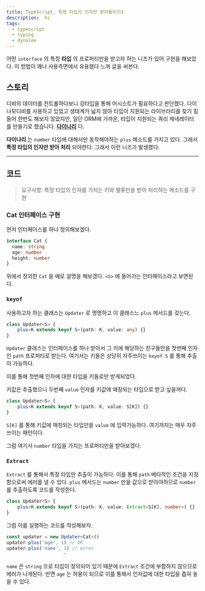 ```yaml
---
title: TypeScript, 특정 타입의 인자만 받아들이기3
description:  hi
tags:
  - typescript
  - typing
  - dynalee
---
```


어떤 `interface` 의 특정 **타입** 의 프로퍼티만을 받고자 하는 니즈가 있어 구현을 해보았다. 이 방법이 꽤나 사용측면에서 유용했다 느껴 글을 써본다.

## 스토리

디비의 데이터를 컨트롤하다보니 강타입을 통해 어시스트가 필요하다고 판단했다. 다이나모디비를 사용하고 있었고 생태계가 넓지 않아 타입이 지원되는 라이브러리를 찾기 힘들어 한번도 해보지 않았지만, 일단 ORM에 가까운, 타입이 지원되는 쿼리 제네레이터를 만들기로 했습니다. [**다이나리**](https://github.com/deptno/dynalee) 다.

**다이나리** 는 `number` 타입에 대해서만 동작해야하는 `plus` 메소드를 가지고 있다. 그래서 **특정 타입의 인자만 받아 처리** 되야한다. 그래서 이런 니즈가 발생했다.

---

## 코드

> 요구사항:  특정 타입의 인자를 가지는 키와 밸류만을 받아 처리하는 메소드를 구현

### Cat 인터페이스 구현

먼저 인터페이스를 하나 정의해보겠다.

```typescript
interface Cat {
  name: string
  age: number
  height: number
}
```

위에서 정의한 `Cat` 을 예로 설명을 해보겠다. `<S>` 에 들어가는 인터페이스라고 보면된다.

### `keyof`

사용하고자 하는 클래스는 `Updater` 로 명명하고 이 클래스느 `plus` 메서드를 갖는다.

```typescript
class Updater<S> {
	plus<K extends keyof S>(path: K, value: any) {}  
}
```

`Updater` 클래스는 인터페이스를 하나 받아서 그 키에 해당하는 친구들만을 첫번째 인자인  `path` 프로퍼티로 받는다. 여기서는 키들은 상당히 자주쓰이는 `keyof S` 를 통해 추출이 가능하다.

이를 통해 첫번째 인자에 대한 타입을 키들로만 받게되었다.

키값은 추출했으니 두번째 `value` 인자를 키값에 매칭되는 타입으로 받고 싶을꺼다.

```typescript
class Updater<S> {
	plus<K extends keyof S>(path: K, value: S[K]) {}  
}
```

`S[K]` 를 통해 키값에 매칭되는 타입만을 `value` 에 입력가능하다. 여기까지는 매우 자주 쓰이는 패턴이다.

그럼 여기서 `number` 타입을 가지는 프로퍼티만을 받아보겠다.

### `Extract`

 `Extract` 를 통해서 특정 타입만 추출이 가능하다. 이를 통해 `path` 베타적인 조건을 지정함으로써 에러를 낼 수 있다. `plus`  메서드는 `number` 만을 값으로 받아야하므로 `number` 를 추출하도록 코드를 작성한다.

```typescript
class Updater<S> {
	plus<K extends keyof S>(path: K, value: Extract<S[K], number>) {}  
}
```

그럼 이를 실행하는 코드를 작성해보자.

```typescript
const updater = new Updater<Cat>()
updater.plus('age', 1) // OK
updater.plus('name', 1) // error
                     ~
```

`name` 은 `string` 으로 타입이 정의되어 있기 때문에 `Extract` 조건에 부합하지 않으므로 에러가 나게된다. 반면 `age` 는 허용이 되므로 이를 통해서 인자값에 대한 타입을 좁혀 놓을 수 있다.
